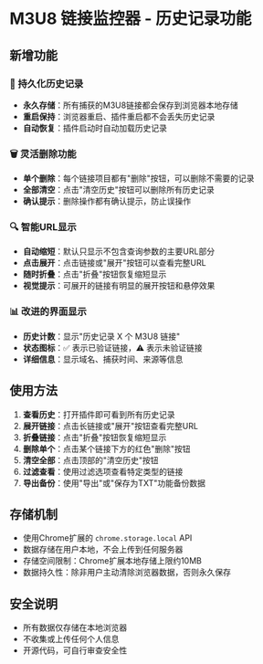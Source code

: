 # M3U8 链接监控器 - 历史记录功能

## 新增功能

### 🔄 持久化历史记录
- **永久存储**：所有捕获的M3U8链接都会保存到浏览器本地存储
- **重启保持**：浏览器重启、插件重启都不会丢失历史记录
- **自动恢复**：插件启动时自动加载历史记录

### 🗑️ 灵活删除功能
- **单个删除**：每个链接项目都有"删除"按钮，可以删除不需要的记录
- **全部清空**：点击"清空历史"按钮可以删除所有历史记录
- **确认提示**：删除操作都有确认提示，防止误操作

### 🔍 智能URL显示
- **自动缩短**：默认只显示不包含查询参数的主要URL部分
- **点击展开**：点击链接或"展开"按钮可以查看完整URL
- **随时折叠**：点击"折叠"按钮恢复缩短显示
- **视觉提示**：可展开的链接有明显的展开按钮和悬停效果

### 📊 改进的界面显示
- **历史计数**：显示"历史记录 X 个 M3U8 链接"
- **状态图标**：✅ 表示已验证链接，⚠️ 表示未验证链接
- **详细信息**：显示域名、捕获时间、来源等信息

## 使用方法

1. **查看历史**：打开插件即可看到所有历史记录
2. **展开链接**：点击长链接或"展开"按钮查看完整URL
3. **折叠链接**：点击"折叠"按钮恢复缩短显示
4. **删除单个**：点击某个链接下方的红色"删除"按钮
5. **清空全部**：点击顶部的"清空历史"按钮
6. **过滤查看**：使用过滤选项查看特定类型的链接
7. **导出备份**：使用"导出"或"保存为TXT"功能备份数据

## 存储机制

- 使用Chrome扩展的 `chrome.storage.local` API
- 数据存储在用户本地，不会上传到任何服务器
- 存储空间限制：Chrome扩展本地存储上限约10MB
- 数据持久性：除非用户主动清除浏览器数据，否则永久保存

## 安全说明

- 所有数据仅存储在本地浏览器
- 不收集或上传任何个人信息
- 开源代码，可自行审查安全性